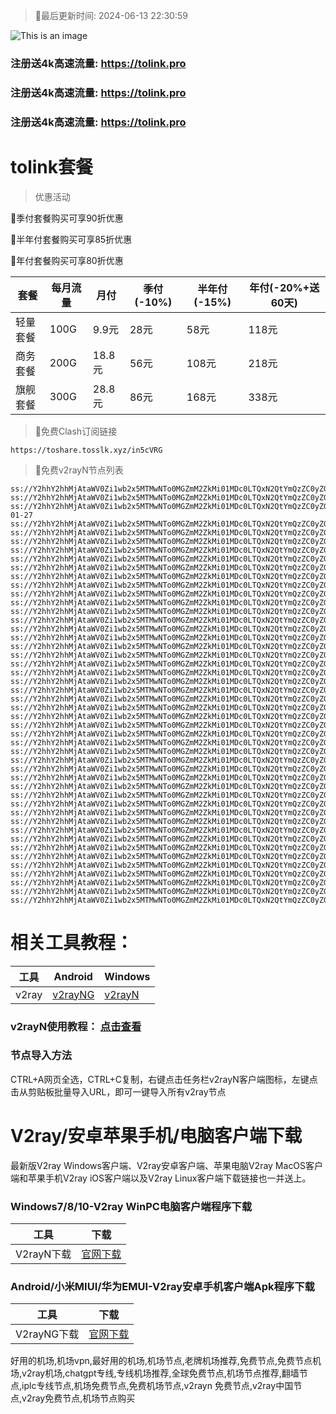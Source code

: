 >🚀最后更新时间: 2024-06-13 22:30:59

![This is an image](https://raw.githubusercontent.com/tolinkshare/freenode/main/tolink.jpg)

### 注册送4k高速流量: https://tolink.pro
### 注册送4k高速流量: https://tolink.pro
### 注册送4k高速流量: https://tolink.pro

# tolink套餐
>优惠活动

🚀季付套餐购买可享90折优惠

🚀半年付套餐购买可享85折优惠

🚀年付套餐购买可享80折优惠

| 套餐 | 每月流量 | 月付 | 季付(-10%) | 半年付(-15%) | 年付(-20%+送60天) |
| ------------- | ------------- | ------------- | ------------- | ------------- | ------------- |
| 轻量套餐 | 100G | 9.9元 | 28元 | 58元 |  118元 |
| 商务套餐 | 200G | 18.8元 | 56元 | 108元 |  218元 |
| 旗舰套餐 | 300G | 28.8元 | 86元 | 168元 |  338元 |
      

>🚀免费Clash订阅链接

```
https://toshare.tosslk.xyz/in5cVRG
```


>🚀免费v2rayN节点列表

```
ss://Y2hhY2hhMjAtaWV0Zi1wb2x5MTMwNTo0MGZmM2ZkMi01MDc0LTQxN2QtYmQzZC0yZGVjMmJkYjQwZjU@free.6vczxw.xyz:30016#%E5%89%A9%E4%BD%99%E6%B5%81%E9%87%8F%EF%BC%9A10%20GB
ss://Y2hhY2hhMjAtaWV0Zi1wb2x5MTMwNTo0MGZmM2ZkMi01MDc0LTQxN2QtYmQzZC0yZGVjMmJkYjQwZjU@free.6vczxw.xyz:30016#%E8%B7%9D%E7%A6%BB%E4%B8%8B%E6%AC%A1%E9%87%8D%E7%BD%AE%E5%89%A9%E4%BD%99%EF%BC%9A14%20%E5%A4%A9
ss://Y2hhY2hhMjAtaWV0Zi1wb2x5MTMwNTo0MGZmM2ZkMi01MDc0LTQxN2QtYmQzZC0yZGVjMmJkYjQwZjU@free.6vczxw.xyz:30016#%E5%A5%97%E9%A4%90%E5%88%B0%E6%9C%9F%EF%BC%9A2034-01-27
ss://Y2hhY2hhMjAtaWV0Zi1wb2x5MTMwNTo0MGZmM2ZkMi01MDc0LTQxN2QtYmQzZC0yZGVjMmJkYjQwZjU@free.6vczxw.xyz:30016#v2rayng%E6%97%A0%E6%B3%95%E4%BD%BF%E7%94%A8%E7%9A%84%E7%94%A8%E6%88%B7%E8%AF%B7%E4%B8%8B%E8%BD%BDclash%20for%20android
ss://Y2hhY2hhMjAtaWV0Zi1wb2x5MTMwNTo0MGZmM2ZkMi01MDc0LTQxN2QtYmQzZC0yZGVjMmJkYjQwZjU@free.6vczxw.xyz:30016#%E2%98%85%E6%96%B0%E7%94%A8%E6%88%B7%E6%B3%A8%E5%86%8C%E9%80%812G%E9%AB%98%E9%80%9F%E6%B5%81%E9%87%8F
ss://Y2hhY2hhMjAtaWV0Zi1wb2x5MTMwNTo0MGZmM2ZkMi01MDc0LTQxN2QtYmQzZC0yZGVjMmJkYjQwZjU@free.6vczxw.xyz:30016#%E2%98%85%E4%BD%BF%E7%94%A8%E5%89%8D%E9%9C%80%E8%A6%81%E5%8D%B8%E8%BD%BD%E5%8F%8D%E8%AF%88APP
ss://Y2hhY2hhMjAtaWV0Zi1wb2x5MTMwNTo0MGZmM2ZkMi01MDc0LTQxN2QtYmQzZC0yZGVjMmJkYjQwZjU@free.6vczxw.xyz:30016#%E2%98%85%E6%B0%B8%E4%B9%85%E5%9F%9F%E5%90%8D%E5%8F%91%E5%B8%83%E9%A1%B5%20a.topubr.xyz
ss://Y2hhY2hhMjAtaWV0Zi1wb2x5MTMwNTo0MGZmM2ZkMi01MDc0LTQxN2QtYmQzZC0yZGVjMmJkYjQwZjU@free.6vczxw.xyz:30016#%E2%98%85%E6%97%A0%E6%B3%95%E4%BD%BF%E7%94%A8%E8%AF%B7%E6%9D%A5%E5%AE%98%E7%BD%91%E6%9B%B4%E6%96%B0%E8%AE%A2%E9%98%85
ss://Y2hhY2hhMjAtaWV0Zi1wb2x5MTMwNTo0MGZmM2ZkMi01MDc0LTQxN2QtYmQzZC0yZGVjMmJkYjQwZjU@free.6vczxw.xyz:30016#%E2%98%85%E6%9C%80%E6%96%B0%E5%AE%98%E7%BD%91%E5%9C%B0%E5%9D%80%3A%20a.tolinkss.pro
ss://Y2hhY2hhMjAtaWV0Zi1wb2x5MTMwNTo0MGZmM2ZkMi01MDc0LTQxN2QtYmQzZC0yZGVjMmJkYjQwZjU@free.6vczxw.xyz:41141#%F0%9F%87%AD%F0%9F%87%B0%E9%A6%99%E6%B8%AF01%20%7C%201x%20HK
ss://Y2hhY2hhMjAtaWV0Zi1wb2x5MTMwNTo0MGZmM2ZkMi01MDc0LTQxN2QtYmQzZC0yZGVjMmJkYjQwZjU@free.6vczxw.xyz:41143#%F0%9F%87%AD%F0%9F%87%B0%E9%A6%99%E6%B8%AF02%20%7C%201x%20HK
ss://Y2hhY2hhMjAtaWV0Zi1wb2x5MTMwNTo0MGZmM2ZkMi01MDc0LTQxN2QtYmQzZC0yZGVjMmJkYjQwZjU@free.6vczxw.xyz:41145#%F0%9F%87%AD%F0%9F%87%B0%E9%A6%99%E6%B8%AF03%20%7C%201x%20HK
ss://Y2hhY2hhMjAtaWV0Zi1wb2x5MTMwNTo0MGZmM2ZkMi01MDc0LTQxN2QtYmQzZC0yZGVjMmJkYjQwZjU@free.6vczxw.xyz:41147#%F0%9F%87%AD%F0%9F%87%B0%E9%A6%99%E6%B8%AF04%20%7C%201x%20HK
ss://Y2hhY2hhMjAtaWV0Zi1wb2x5MTMwNTo0MGZmM2ZkMi01MDc0LTQxN2QtYmQzZC0yZGVjMmJkYjQwZjU@free.6vczxw.xyz:41149#%F0%9F%87%AD%F0%9F%87%B0%E9%A6%99%E6%B8%AF05%20%7C%201x%20HK
ss://Y2hhY2hhMjAtaWV0Zi1wb2x5MTMwNTo0MGZmM2ZkMi01MDc0LTQxN2QtYmQzZC0yZGVjMmJkYjQwZjU@free.6vczxw.xyz:41151#%F0%9F%87%AD%F0%9F%87%B0%E9%A6%99%E6%B8%AF06%20%7C%201x%20HK
ss://Y2hhY2hhMjAtaWV0Zi1wb2x5MTMwNTo0MGZmM2ZkMi01MDc0LTQxN2QtYmQzZC0yZGVjMmJkYjQwZjU@free.6vczxw.xyz:41153#%F0%9F%87%AD%F0%9F%87%B0%E9%A6%99%E6%B8%AF07%20%7C%201x%20HK
ss://Y2hhY2hhMjAtaWV0Zi1wb2x5MTMwNTo0MGZmM2ZkMi01MDc0LTQxN2QtYmQzZC0yZGVjMmJkYjQwZjU@free.6vczxw.xyz:41111#%F0%9F%87%AF%F0%9F%87%B5%E6%97%A5%E6%9C%AC01%20%7C%201x%20JP
ss://Y2hhY2hhMjAtaWV0Zi1wb2x5MTMwNTo0MGZmM2ZkMi01MDc0LTQxN2QtYmQzZC0yZGVjMmJkYjQwZjU@free.6vczxw.xyz:41113#%F0%9F%87%AF%F0%9F%87%B5%E6%97%A5%E6%9C%AC02%20%7C%201x%20JP
ss://Y2hhY2hhMjAtaWV0Zi1wb2x5MTMwNTo0MGZmM2ZkMi01MDc0LTQxN2QtYmQzZC0yZGVjMmJkYjQwZjU@free.6vczxw.xyz:41115#%F0%9F%87%AF%F0%9F%87%B5%E6%97%A5%E6%9C%AC03%20%7C%201x%20JP
ss://Y2hhY2hhMjAtaWV0Zi1wb2x5MTMwNTo0MGZmM2ZkMi01MDc0LTQxN2QtYmQzZC0yZGVjMmJkYjQwZjU@free.6vczxw.xyz:41171#%F0%9F%87%B8%F0%9F%87%AC%E6%96%B0%E5%8A%A0%E5%9D%A101%20%7C%201x%20SG
ss://Y2hhY2hhMjAtaWV0Zi1wb2x5MTMwNTo0MGZmM2ZkMi01MDc0LTQxN2QtYmQzZC0yZGVjMmJkYjQwZjU@free.6vczxw.xyz:41173#%F0%9F%87%B8%F0%9F%87%AC%E6%96%B0%E5%8A%A0%E5%9D%A102%20%7C%201x%20SG
ss://Y2hhY2hhMjAtaWV0Zi1wb2x5MTMwNTo0MGZmM2ZkMi01MDc0LTQxN2QtYmQzZC0yZGVjMmJkYjQwZjU@free.6vczxw.xyz:41175#%F0%9F%87%B8%F0%9F%87%AC%E6%96%B0%E5%8A%A0%E5%9D%A103%20%7C%201x%20SG
ss://Y2hhY2hhMjAtaWV0Zi1wb2x5MTMwNTo0MGZmM2ZkMi01MDc0LTQxN2QtYmQzZC0yZGVjMmJkYjQwZjU@free.6vczxw.xyz:41211#%F0%9F%87%BA%F0%9F%87%B8%E7%BE%8E%E5%9B%BD01%20%7C%201x%20US
ss://Y2hhY2hhMjAtaWV0Zi1wb2x5MTMwNTo0MGZmM2ZkMi01MDc0LTQxN2QtYmQzZC0yZGVjMmJkYjQwZjU@free.6vczxw.xyz:41213#%F0%9F%87%BA%F0%9F%87%B8%E7%BE%8E%E5%9B%BD02%20%7C%201x%20US
ss://Y2hhY2hhMjAtaWV0Zi1wb2x5MTMwNTo0MGZmM2ZkMi01MDc0LTQxN2QtYmQzZC0yZGVjMmJkYjQwZjU@free.6vczxw.xyz:41215#%F0%9F%87%BA%F0%9F%87%B8%E7%BE%8E%E5%9B%BD03%20%7C%201x%20US
ss://Y2hhY2hhMjAtaWV0Zi1wb2x5MTMwNTo0MGZmM2ZkMi01MDc0LTQxN2QtYmQzZC0yZGVjMmJkYjQwZjU@free.6vczxw.xyz:41217#%F0%9F%87%BA%F0%9F%87%B8%E7%BE%8E%E5%9B%BD04%20%7C%201x%20US
ss://Y2hhY2hhMjAtaWV0Zi1wb2x5MTMwNTo0MGZmM2ZkMi01MDc0LTQxN2QtYmQzZC0yZGVjMmJkYjQwZjU@free.6vczxw.xyz:41219#%F0%9F%87%BA%F0%9F%87%B8%E7%BE%8E%E5%9B%BD05%20%7C%201x%20US
ss://Y2hhY2hhMjAtaWV0Zi1wb2x5MTMwNTo0MGZmM2ZkMi01MDc0LTQxN2QtYmQzZC0yZGVjMmJkYjQwZjU@free.6vczxw.xyz:41221#%F0%9F%87%BA%F0%9F%87%B8%E7%BE%8E%E5%9B%BD06%20%7C%201x%20US
ss://Y2hhY2hhMjAtaWV0Zi1wb2x5MTMwNTo0MGZmM2ZkMi01MDc0LTQxN2QtYmQzZC0yZGVjMmJkYjQwZjU@free.6vczxw.xyz:41241#%F0%9F%87%B9%F0%9F%87%BC%E5%8F%B0%E6%B9%BE01%20%7C%201x%20TW
ss://Y2hhY2hhMjAtaWV0Zi1wb2x5MTMwNTo0MGZmM2ZkMi01MDc0LTQxN2QtYmQzZC0yZGVjMmJkYjQwZjU@free.6vczxw.xyz:41243#%F0%9F%87%B9%F0%9F%87%BC%E5%8F%B0%E6%B9%BE02%20%7C%201x%20TW
ss://Y2hhY2hhMjAtaWV0Zi1wb2x5MTMwNTo0MGZmM2ZkMi01MDc0LTQxN2QtYmQzZC0yZGVjMmJkYjQwZjU@free.6vczxw.xyz:41245#%F0%9F%87%B9%F0%9F%87%BC%E5%8F%B0%E6%B9%BE03%20%7C%201x%20TW
ss://Y2hhY2hhMjAtaWV0Zi1wb2x5MTMwNTo0MGZmM2ZkMi01MDc0LTQxN2QtYmQzZC0yZGVjMmJkYjQwZjU@free.6vczxw.xyz:41247#%F0%9F%87%B9%F0%9F%87%BC%E5%8F%B0%E6%B9%BE04%20%7C%201x%20TW
ss://Y2hhY2hhMjAtaWV0Zi1wb2x5MTMwNTo0MGZmM2ZkMi01MDc0LTQxN2QtYmQzZC0yZGVjMmJkYjQwZjU@free.6vczxw.xyz:41249#%F0%9F%87%B9%F0%9F%87%BC%E5%8F%B0%E6%B9%BE05%20%7C%201x%20TW
ss://Y2hhY2hhMjAtaWV0Zi1wb2x5MTMwNTo0MGZmM2ZkMi01MDc0LTQxN2QtYmQzZC0yZGVjMmJkYjQwZjU@free.6vczxw.xyz:41271#%F0%9F%87%AC%F0%9F%87%A7%E8%8B%B1%E5%9B%BD01%20%7C%201x%20UK
ss://Y2hhY2hhMjAtaWV0Zi1wb2x5MTMwNTo0MGZmM2ZkMi01MDc0LTQxN2QtYmQzZC0yZGVjMmJkYjQwZjU@free.6vczxw.xyz:41311#%F0%9F%87%B0%F0%9F%87%B7%E9%9F%A9%E5%9B%BD01%20%7C%201x%20KR
ss://Y2hhY2hhMjAtaWV0Zi1wb2x5MTMwNTo0MGZmM2ZkMi01MDc0LTQxN2QtYmQzZC0yZGVjMmJkYjQwZjU@free.6vczxw.xyz:41341#%F0%9F%87%B5%F0%9F%87%AD%E8%8F%B2%E5%BE%8B%E5%AE%BE01%20%7C%201x%20PH
ss://Y2hhY2hhMjAtaWV0Zi1wb2x5MTMwNTo0MGZmM2ZkMi01MDc0LTQxN2QtYmQzZC0yZGVjMmJkYjQwZjU@free.6vczxw.xyz:41371#%F0%9F%87%AE%F0%9F%87%B3%E5%8D%B0%E5%BA%A601%20%7C%201x%20IN
ss://Y2hhY2hhMjAtaWV0Zi1wb2x5MTMwNTo0MGZmM2ZkMi01MDc0LTQxN2QtYmQzZC0yZGVjMmJkYjQwZjU@free.6vczxw.xyz:41411#%F0%9F%87%A6%F0%9F%87%BA%E6%BE%B3%E5%A4%A7%E5%88%A9%E4%BA%9A01%20%7C%201x%20AU
ss://Y2hhY2hhMjAtaWV0Zi1wb2x5MTMwNTo0MGZmM2ZkMi01MDc0LTQxN2QtYmQzZC0yZGVjMmJkYjQwZjU@free.6vczxw.xyz:41441#%F0%9F%87%A8%F0%9F%87%A6%E5%8A%A0%E6%8B%BF%E5%A4%A701%20%7C%201x%20CA
ss://Y2hhY2hhMjAtaWV0Zi1wb2x5MTMwNTo0MGZmM2ZkMi01MDc0LTQxN2QtYmQzZC0yZGVjMmJkYjQwZjU@free.6vczxw.xyz:41471#%F0%9F%87%A9%F0%9F%87%AA%E5%BE%B7%E5%9B%BD01%20%7C%201x%20DE
ss://Y2hhY2hhMjAtaWV0Zi1wb2x5MTMwNTo0MGZmM2ZkMi01MDc0LTQxN2QtYmQzZC0yZGVjMmJkYjQwZjU@free.6vczxw.xyz:41511#%F0%9F%87%B7%F0%9F%87%BA%E4%BF%84%E7%BD%97%E6%96%AF01%20%7C%201x%20RU
ss://Y2hhY2hhMjAtaWV0Zi1wb2x5MTMwNTo0MGZmM2ZkMi01MDc0LTQxN2QtYmQzZC0yZGVjMmJkYjQwZjU@free.6vczxw.xyz:41571#%F0%9F%87%B9%F0%9F%87%B7%E5%9C%9F%E8%80%B3%E5%85%B601%20%7C%201x%20TR
ss://Y2hhY2hhMjAtaWV0Zi1wb2x5MTMwNTo0MGZmM2ZkMi01MDc0LTQxN2QtYmQzZC0yZGVjMmJkYjQwZjU@free.6vczxw.xyz:41641#%F0%9F%87%BB%F0%9F%87%B3%E8%B6%8A%E5%8D%9701%20%7C%201x%20VN
ss://Y2hhY2hhMjAtaWV0Zi1wb2x5MTMwNTo0MGZmM2ZkMi01MDc0LTQxN2QtYmQzZC0yZGVjMmJkYjQwZjU@free.6vczxw.xyz:41671#%F0%9F%87%A7%F0%9F%87%B7%E5%B7%B4%E8%A5%BF01%20%7C%201x%20BR
ss://Y2hhY2hhMjAtaWV0Zi1wb2x5MTMwNTo0MGZmM2ZkMi01MDc0LTQxN2QtYmQzZC0yZGVjMmJkYjQwZjU@free.6vczxw.xyz:30010#%F0%9F%87%AF%F0%9F%87%B5%E6%97%A5%E6%9C%AC%E3%80%90%E7%89%B9%E6%AE%8A%E5%9C%B0%E5%8C%BA%E7%9B%B4%E8%BF%9E%E3%80%91
ss://Y2hhY2hhMjAtaWV0Zi1wb2x5MTMwNTo0MGZmM2ZkMi01MDc0LTQxN2QtYmQzZC0yZGVjMmJkYjQwZjU@free.6vczxw.xyz:30020#%F0%9F%87%B8%F0%9F%87%AC%E6%96%B0%E5%8A%A0%E5%9D%A1%E3%80%90%E7%89%B9%E6%AE%8A%E5%9C%B0%E5%8C%BA%E7%9B%B4%E8%BF%9E%E3%80%91
ss://Y2hhY2hhMjAtaWV0Zi1wb2x5MTMwNTo0MGZmM2ZkMi01MDc0LTQxN2QtYmQzZC0yZGVjMmJkYjQwZjU@free.6vczxw.xyz:30030#%F0%9F%87%BA%F0%9F%87%B8%E7%BE%8E%E5%9B%BD%E3%80%90%E7%89%B9%E6%AE%8A%E5%9C%B0%E5%8C%BA%E7%9B%B4%E8%BF%9E%E3%80%91
```

# 相关工具教程：

| 工具 | Android | Windows |
| ------------- | ------------- | ------------- |
| v2ray | [v2rayNG](https://github.com/2dust/v2rayNG/releases/download/1.8.14/v2rayNG_1.8.14.apk) | [v2rayN](https://github.com/2dust/v2rayN/releases/download/6.33/v2rayN-With-Core.zip) |

### v2rayN使用教程： [点击查看](https://github.com/freefq/tutorials)

### 节点导入方法
CTRL+A网页全选，CTRL+C复制，右键点击任务栏v2rayN客户端图标，左键点击从剪贴板批量导入URL，即可一键导入所有v2ray节点



# V2ray/安卓苹果手机/电脑客户端下载
最新版V2ray Windows客户端、V2ray安卓客户端、苹果电脑V2ray MacOS客户端和苹果手机V2ray iOS客户端以及V2ray Linux客户端下载链接也一并送上。

### Windows7/8/10-V2ray WinPC电脑客户端程序下载

| 工具 | 下载 |
| ------------- | ------------- |
| V2rayN下载 | [官网下载](https://github.com/2dust/v2rayN/releases) | 

### Android/小米MIUI/华为EMUI-V2ray安卓手机客户端Apk程序下载

| 工具 | 下载 |
| ------------- | ------------- |
| V2rayNG下载 | [官网下载](https://github.com/2dust/v2rayNG/releases) | 



好用的机场,机场vpn,最好用的机场,机场节点,老牌机场推荐,免费节点,免费节点机场,v2ray机场,chatgpt专线,专线机场推荐,全球免费节点,机场节点推荐,翻墙节点,iplc专线节点,机场免费节点,免费机场节点,v2rayn 免费节点,v2ray中国节点,v2ray免费节点,机场节点购买
